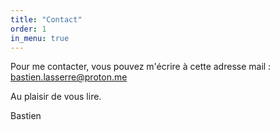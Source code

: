 ```yaml
---
title: "Contact"
order: 1
in_menu: true
---
```

Pour me contacter, vous pouvez m'écrire à cette adresse mail : bastien.lasserre@proton.me

Au plaisir de vous lire.

Bastien 